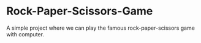 # Rock-Paper-Scissors-Game
A simple project where we can play the famous rock-paper-scissors game with computer.
